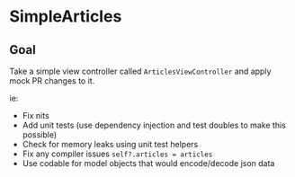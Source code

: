 # SimpleArticles

## Goal
Take a simple view controller called `ArticlesViewController` and apply mock PR changes to it.

ie:
- Fix nits
- Add unit tests (use dependency injection and test doubles to make this possible)
- Check for memory leaks using unit test helpers
- Fix any compiler issues `self?.articles = articles`
- Use codable for model objects that would encode/decode json data

